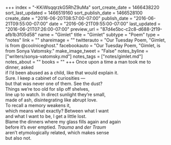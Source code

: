 +++
index = "-KKiWsqqrzkG5RhZ9uMa"
sort_create_date = 1466438220
sort_last_updated = 1466519160
sort_publish_date = 1466528100
create_date = "2016-06-20T08:57:00-07:00"
publish_date = "2016-06-21T09:55:00-07:00"
date = "2016-06-21T09:55:00-07:00"
last_updated = "2016-06-21T07:26:00-07:00"
preview_url = "87d4e5bc-c2c8-d688-2f19-afb1b3f05d58"
name = "Gimlet"
title = "Gimlet"
subtype = "Poem"
type = "notes"
link = ""
shareimage = ""
twitterauto = "Our Tuesday Poem, \"Gimlet, is from @coolniceghost."
facebookauto = "Our Tuesday Poem, \"Gimlet, is from Sonya Vatomsky."
make_image_tweet = "False"
notes_byline = ["writers/sonya-vatomsky.md"]
notes_tags = ["notes/gimlet.md"]
notes_about = ""
books = ""
+++
Once upon a time a man took me to dinner, asked<br>
if I’d been abused as a child, like that would explain it.<br>
Sure. I keep a cabinet of curiosities &mdash;<br>
but that was never one of them. See the dust?<br>
Things we’re too old for slip off shelves,<br>
line up to watch. In direct sunlight they’re small,<br>
made of ash, disintegrating like abrupt love.<br>
To recall a memory weakens it,<br>
which means what exactly? Between what I want<br>
and what I want to be, I get a little lost.<br>
Blame the dinners where my glass fills again and again<br>
before it’s ever emptied. _Trauma_ and _der Traum_<br>
aren’t etymologically related, which makes sense<br>
but also not.